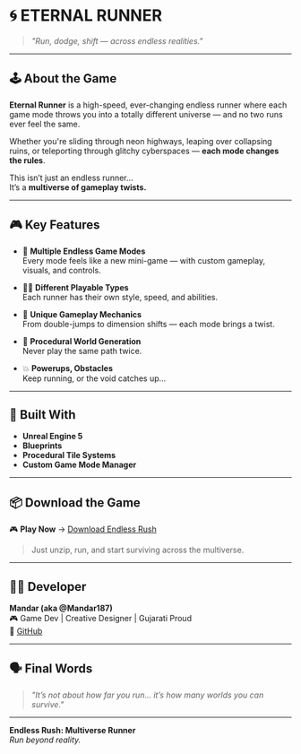 # 🌀 ETERNAL RUNNER

> *"Run, dodge, shift — across endless realities."*

---

## 🕹️ About the Game

**Eternal Runner** is a high-speed, ever-changing endless runner where each game mode throws you into a totally different universe — and no two runs ever feel the same.

Whether you're sliding through neon highways, leaping over collapsing ruins, or teleporting through glitchy cyberspaces — **each mode changes the rules**.

This isn’t just an endless runner…  
It’s a **multiverse of gameplay twists.**

---

## 🎮 Key Features

- 🔁 **Multiple Endless Game Modes**  
  Every mode feels like a new mini-game — with custom gameplay, visuals, and controls.

- 🧍‍♂️ **Different Playable Types**  
  Each runner has their own style, speed, and abilities.

- 🎯 **Unique Gameplay Mechanics**  
  From double-jumps to dimension shifts — each mode brings a twist.

- 🔄 **Procedural World Generation**  
  Never play the same path twice.

- 💥 **Powerups, Obstacles**  
  Keep running, or the void catches up…

---

## 🔧 Built With

- **Unreal Engine 5**
- **Blueprints**
- **Procedural Tile Systems**
- **Custom Game Mode Manager**
  
---

## 📦 Download the Game

🎮 **Play Now** → [Download Endless Rush](https://drive.google.com/drive/folders/1X6JWEpD1UDmyQFOuKHxfAP0zua_Ycg9p?usp=drive_link)

> Just unzip, run, and start surviving across the multiverse.

---

## 👨‍💻 Developer

**Mandar (aka @Mandar187)**  
🎮 Game Dev | Creative Designer | Gujarati Proud  
🔗 [GitHub](https://github.com/Mandar187)  

---

## 🗣️ Final Words

> *"It’s not about how far you run... it’s how many worlds you can survive."*

---

**Endless Rush: Multiverse Runner**  
_Run beyond reality._
